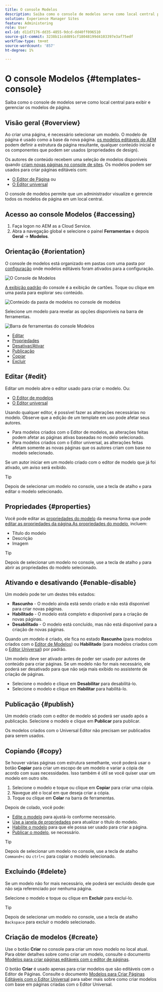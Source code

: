 ```yaml
---
title: O console Modelos
description: Saiba como o console de modelos serve como local central para exibir e gerenciar os modelos de página.
solution: Experience Manager Sites
feature: Administering
role: User
exl-id: d11d7176-dd35-4855-9dcd-dd40ff096510
source-git-commit: 3238b11cdd891cf18048199d4103397e3af75edf
workflow-type: tm+mt
source-wordcount: '857'
ht-degree: 1%

---
```


# O console Modelos {#templates-console}

Saiba como o console de modelos serve como local central para exibir e gerenciar os modelos de página.

## Visão geral {#overview}

Ao criar uma página, é necessário selecionar um modelo. O modelo de página é usado como a base da nova página. [os modelos editáveis do AEM](/help/implementing/developing/components/templates.md) podem definir a estrutura da página resultante, qualquer conteúdo inicial e os componentes que podem ser usados (propriedades de design).

Os autores de conteúdo recebem uma seleção de modelos disponíveis quando [criam novas páginas no console de sites](/help/sites-cloud/authoring/sites-console/creating-pages.md). Os modelos podem ser usados para criar páginas editáveis com:

* [O Editor de Página](/help/sites-cloud/authoring/page-editor/templates.md) ou
* [O Editor universal](/help/sites-cloud/authoring/universal-editor/templates.md)

O console de modelos permite que um administrador visualize e gerencie todos os modelos de página em um local central.

## Acesso ao console Modelos {#accessing}

1. Faça logon no AEM as a Cloud Service.
1. Abra a navegação global e selecione o painel **Ferramentas** e depois **Geral** -> **Modelos**.

## Orientação {#orientation}

O console de modelos está organizado em pastas com uma pasta por [configuração](/help/implementing/developing/introduction/configurations.md) onde modelos editáveis foram ativados para a configuração.

![O Console de Modelos](assets/templates-console/templates-console.png)

[A exibição padrão](/help/sites-cloud/authoring/quick-start.md) do console é a exibição de cartões. Toque ou clique em uma pasta para explorar seu conteúdo.

![Conteúdo da pasta de modelos no console de modelos](assets/templates-console/templates-console-templates.png)

Selecione um modelo para revelar as opções disponíveis na barra de ferramentas.

![Barra de ferramentas do console Modelos](assets/templates-console/templates-console-toolbar.png)

* [Editar](#edit-edit)
* [Propriedades](#properties)
* [Desativar/Ativar](#enable-disable)
* [Publicação](#publish)
* [Copiar](#copy)
* [Excluir](#delete)

## Editar {#edit}

Editar um modelo abre o editor usado para criar o modelo. Ou:

* [O Editor de modelos](/help/sites-cloud/authoring/page-editor/templates.md)
* [O Editor universal](/help/sites-cloud/authoring/universal-editor/templates.md)

Usando qualquer editor, é possível fazer as alterações necessárias no modelo. Observe que a edição de um template em uso pode afetar seus autores.

* Para modelos criados com o Editor de modelos, as alterações feitas podem afetar as páginas ativas baseadas no modelo selecionado.
* Para modelos criados com o Editor universal, as alterações feitas afetam somente as novas páginas que os autores criam com base no modelo selecionado.

Se um autor iniciar em um modelo criado com o editor de modelo que já foi ativado, um aviso será exibido.

>[!TIP]
>
>Depois de selecionar um modelo no console, use a tecla de atalho `e` para editar o modelo selecionado.

## Propriedades {#properties}

Você pode editar as [propriedades do modelo](/help/sites-cloud/authoring/page-editor/templates.md) da mesma forma que pode [editar as propriedades da página.As propriedades do modelo &#x200B;](/help/sites-cloud/authoring/sites-console/edit-page-properties.md) incluem:

* Título do modelo
* Descrição
* Imagem

>[!TIP]
>
>Depois de selecionar um modelo no console, use a tecla de atalho `p` para abrir as propriedades do modelo selecionado.

## Ativando e desativando {#enable-disable}

Um modelo pode ter um destes três estados:

* **Rascunho** - O modelo ainda está sendo criado e não está disponível para criar novas páginas.
* **Habilitado** - O modelo está completo e disponível para a criação de novas páginas.
* **Desabilitado** - O modelo está concluído, mas não está disponível para a criação de novas páginas.

Quando um modelo é criado, ele fica no estado **Rascunho** (para modelos criados com o [Editor de Modelos](/help/sites-cloud/authoring/page-editor/templates.md)) ou **Habilitado** (para modelos criados com o [Editor Universal](/help/sites-cloud/authoring/universal-editor/templates.md)) por padrão.

Um modelo deve ser ativado antes de poder ser usado por autores de conteúdo para criar páginas. Se um modelo não for mais necessário, ele poderá ser desativado para que não seja mais exibido no assistente de criação de páginas.

* Selecione o modelo e clique em **Desabilitar** para desabilitá-lo.
* Selecione o modelo e clique em **Habilitar** para habilitá-lo.

## Publicação {#publish}

Um modelo criado com o editor de modelo só poderá ser usado após a publicação. Selecione o modelo e clique em **Publicar** para publicar.

Os modelos criados com o Universal Editor não precisam ser publicados para serem usados.

## Copiando {#copy}

Se houver várias páginas com estrutura semelhante, você poderá usar o botão **Copiar** para criar um escopo de um modelo e variar a cópia de acordo com suas necessidades. Isso também é útil se você quiser usar um modelo em outro site.

1. Selecione o modelo e toque ou clique em **Copiar** para criar uma cópia.
1. Navegue até o local em que deseja criar a cópia.
1. Toque ou clique em **Colar** na barra de ferramentas.

Depois de colado, você pode:

* [Edite o modelo](#edit) para ajustá-lo conforme necessário.
* [Use a janela de propriedades](#properties) para atualizar o título do modelo.
* [Habilite o modelo](#enable-disable) para que ele possa ser usado para criar a página.
* [Publicar o modelo](#publish), se necessário.

>[!TIP]
>
>Depois de selecionar um modelo no console, use a tecla de atalho `Command+c` ou `ctrl+c` para copiar o modelo selecionado.

## Excluindo {#delete}

Se um modelo não for mais necessário, ele poderá ser excluído desde que não seja referenciado por nenhuma página.

Selecione o modelo e toque ou clique em **Excluir** para excluí-lo.

>[!TIP]
>
>Depois de selecionar um modelo no console, use a tecla de atalho `Backspace` para excluir o modelo selecionado.

## Criação de modelos {#create}

Use o botão **Criar** no console para criar um novo modelo no local atual. Para obter detalhes sobre como criar um modelo, consulte o documento [Modelos para criar páginas editáveis com o editor de páginas](/help/sites-cloud/authoring/page-editor/templates.md).

O botão **Criar** é usado apenas para criar modelos que são editáveis com o Editor de Páginas. Consulte o documento [Modelos para Criar Páginas Editáveis com o Editor Universal](/help/sites-cloud/authoring/universal-editor/templates.md) para saber mais sobre como criar modelos com base em páginas criadas com o Editor Universal.
